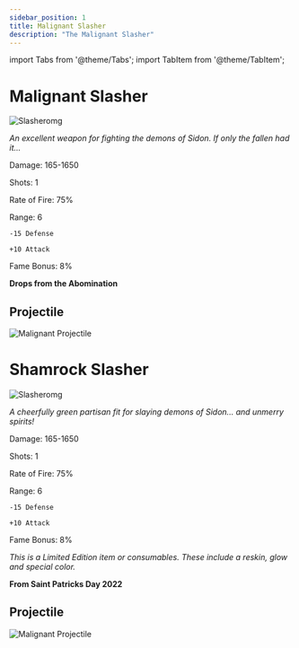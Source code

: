 ```yaml
---
sidebar_position: 1
title: Malignant Slasher
description: "The Malignant Slasher"
---
```


import Tabs from '@theme/Tabs';
import TabItem from '@theme/TabItem';

<Tabs>
  <TabItem value="Malignant Slasher" label="Malignant Slasher" default>

# Malignant Slasher

![Slasheromg](https://vwiki.valorserver.com/api/item/picture/malignant%20slasher)

<i>An excellent weapon for fighting the demons of Sidon. If only the fallen had it...</i>

Damage: 165-1650

Shots: 1

Rate of Fire: 75% 

Range: 6

    -15 Defense

    +10 Attack

Fame Bonus: 8%

**Drops from the Abomination**

## Projectile

![Malignant Projectile](https://cdn.discordapp.com/attachments/948363241631916122/954067969359630376/Slasher.gif)

  </TabItem>
  <TabItem value="Shamrock Slasher" label="Shamrock Slasher">

# Shamrock Slasher

![Slasheromg](https://vwiki.valorserver.com/api/item/picture/shamrock%20slasher)

<i>A cheerfully green partisan fit for slaying demons of Sidon... and unmerry spirits!</i>

Damage: 165-1650

Shots: 1

Rate of Fire: 75% 

Range: 6

    -15 Defense

    +10 Attack

Fame Bonus: 8%

*This is a Limited Edition item or consumables. These include a reskin, glow and special color.*

**From Saint Patricks Day 2022**

## Projectile

![Malignant Projectile](https://cdn.discordapp.com/attachments/948363241631916122/954067969359630376/Slasher.gif)

 </TabItem>
</Tabs>
